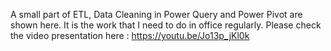 A small part of ETL, Data Cleaning in Power Query and Power Pivot are shown here. It is the work that I need to do in office regularly.
Please check the video presentation here : https://youtu.be/Jo13p_jKl0k
